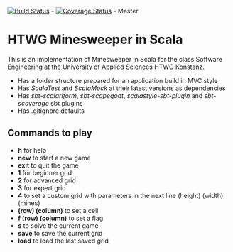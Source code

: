 [![Build Status](https://travis-ci.org/Sebi1006/se-ws17-minesweeper.svg?branch=master)](https://travis-ci.org/Sebi1006/se-ws17-minesweeper) - [![Coverage Status](https://coveralls.io/repos/github/Sebi1006/se-ws17-minesweeper/badge.svg?branch=master)](https://coveralls.io/github/Sebi1006/se-ws17-minesweeper?branch=master) - Master


# HTWG Minesweeper in Scala 

This is an implementation of Minesweeper in Scala for the class
Software Engineering at the University of Applied Sciences HTWG Konstanz.

* Has a folder structure prepared for an application build in MVC style
* Has *ScalaTest* and *ScalaMock* at their latest versions as dependencies
* Has *sbt-scalariform*, *sbt-scapegoat*, *scalastyle-sbt-plugin* and *sbt-scoverage* sbt plugins
* Has .gitignore defaults


## Commands to play

* **h** for help
* **new** to start a new game
* **exit** to quit the game
* **1** for beginner grid
* **2** for advanced grid
* **3** for expert grid
* **4** to set a custom grid with parameters in the next line (height) (width) (mines)
* **(row) (column)** to set a cell
* **f (row) (column)** to set a flag
* **s** to solve the current game
* **save** to save the current grid
* **load** to load the last saved grid
